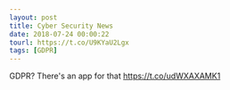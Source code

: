```yaml
---
layout: post
title: Cyber Security News
date: 2018-07-24 00:00:22
tourl: https://t.co/U9KYaU2Lgx
tags: [GDPR]
---
```

GDPR? There's an app for that https://t.co/udWXAXAMK1